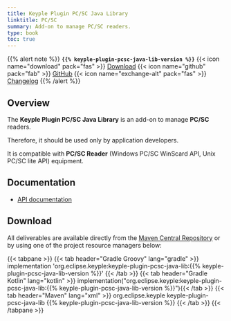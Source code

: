 ```yaml
---
title: Keyple Plugin PC/SC Java Library
linktitle: PC/SC
summary: Add-on to manage PC/SC readers.
type: book
toc: true
---
```


{{% alert note %}}
**`{{% keyple-plugin-pcsc-java-lib-version %}}`**
<span class="component-metadata">{{< icon name="download" pack="fas" >}} [Download](#download)</span>
<span class="component-metadata">{{< icon name="github" pack="fab" >}} [GitHub](https://github.com/eclipse/keyple-plugin-pcsc-java-lib/)</span>
<span class="component-metadata">{{< icon name="exchange-alt" pack="fas" >}} [Changelog](https://github.com/eclipse/keyple-plugin-pcsc-java-lib/blob/main/CHANGELOG.md)</span>
{{% /alert %}}

## Overview

The **Keyple Plugin PC/SC Java Library** is an add-on to manage **PC/SC** readers.

Therefore, it should be used only by application developers.

It is compatible with **PC/SC Reader** (Windows PC/SC WinScard API, Unix PC/SC lite API) equipment.

## Documentation

* [API documentation](https://eclipse.github.io/keyple-plugin-pcsc-java-lib)

## Download

All deliverables are available directly from the [Maven Central Repository](https://search.maven.org/search?q=a:keyple-plugin-pcsc-java-lib) or by using one of the project resource managers below:

{{< tabpane >}}
{{< tab header="Gradle Groovy" lang="gradle" >}}
implementation 'org.eclipse.keyple:keyple-plugin-pcsc-java-lib:{{% keyple-plugin-pcsc-java-lib-version %}}'
{{< /tab >}}
{{< tab header="Gradle Kotlin" lang="kotlin" >}}
implementation("org.eclipse.keyple:keyple-plugin-pcsc-java-lib:{{% keyple-plugin-pcsc-java-lib-version %}}"){{< /tab >}}
{{< tab header="Maven" lang="xml" >}}
<dependency>
  <groupId>org.eclipse.keyple</groupId>
  <artifactId>keyple-plugin-pcsc-java-lib</artifactId>
  <version>{{% keyple-plugin-pcsc-java-lib-version %}}</version>
</dependency>
{{< /tab >}}
{{< /tabpane >}}